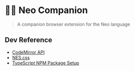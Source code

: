# 🐱‍👤 Neo Companion
> A companion browser extension for the Neo language

## Dev Reference
* [CodeMirror API](https://codemirror.net/doc/manual.html#api)
* [NES.css](https://nostalgic-css.github.io/NES.css/)
* [TypeScript NPM Package Setup](https://medium.com/cameron-nokes/the-30-second-guide-to-publishing-a-typescript-package-to-npm-89d93ff7bccd)